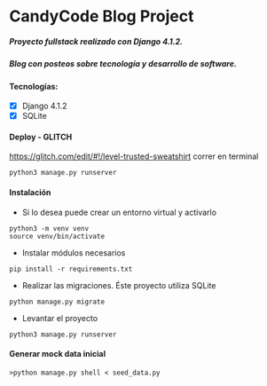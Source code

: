 # CandyCode Blog Project

##### Proyecto fullstack realizado con Django 4.1.2.

##### Blog con posteos sobre tecnología y desarrollo de software.

#### Tecnologías:

- [x] Django 4.1.2
- [x] SQLite

#### Deploy - GLITCH
https://glitch.com/edit/#!/level-trusted-sweatshirt
correr en terminal 
```
python3 manage.py runserver
```
#### Instalación

- Si lo desea puede crear un entorno virtual y activarlo

```
python3 -m venv venv
source venv/bin/activate
```

- Instalar módulos necesarios

```
pip install -r requirements.txt
```

- Realizar las migraciones. Éste proyecto utiliza SQLite

```
python manage.py migrate
```

- Levantar el proyecto

```
python3 manage.py runserver
```

#### Generar mock data inicial

```
>python manage.py shell < seed_data.py
```

